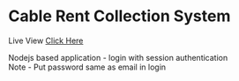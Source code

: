 # Cable Rent Collection System
Live View [Click Here](https://cablerentsystem.herokuapp.com/)

Nodejs based application - login with session authentication<br/>
Note - Put password same as email in login
